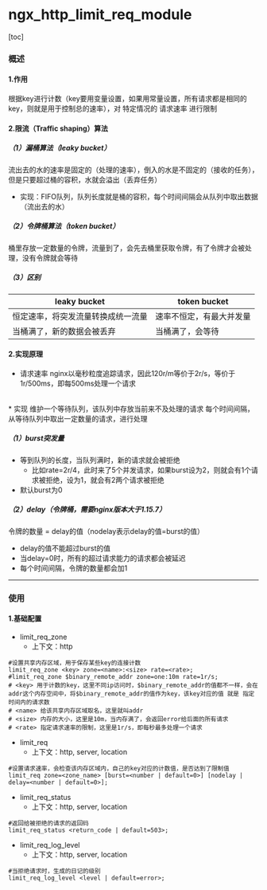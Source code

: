 # ngx_http_limit_req_module

[toc]

### 概述

#### 1.作用
根据key进行计数（key要用变量设置，如果用常量设置，所有请求都是相同的key，则就是用于控制总的速率），对 特定情况的 请求速率 进行限制

#### 2.限流（Traffic shaping）算法

##### （1）漏桶算法（leaky bucket）
流出去的水的速率是固定的（处理的速率），倒入的水是不固定的（接收的任务），但是只要超过桶的容积，水就会溢出（丢弃任务）
* 实现：FIFO队列，队列长度就是桶的容积，每个时间间隔会从队列中取出数据（流出去的水）

##### （2）令牌桶算法（token bucket）
桶里存放一定数量的令牌，流量到了，会先去桶里获取令牌，有了令牌才会被处理，没有令牌就会等待

##### （3）区别
|leaky bucket|token bucket|
|-|-|
|恒定速率，将突发流量转换成统一流量|速率不恒定，有最大并发量|
|当桶满了，新的数据会被丢弃|当桶满了，会等待|

#### 2.实现原理
* 请求速率
nginx以毫秒粒度追踪请求，因此120r/m等价于2r/s，等价于1r/500ms，即每500ms处理一个请求
</br>
* 实现
维护一个等待队列，该队列中存放当前来不及处理的请求
每个时间间隔，从等待队列中取出一定数量的请求，进行处理


##### （1）burst突发量
* 等到队列的长度，当队列满时，新的请求就会被拒绝
  * 比如rate=2r/4，此时来了5个并发请求，如果burst设为2，则就会有1个请求被拒绝，设为1，就会有2两个请求被拒绝
* 默认burst为0

##### （2）delay（令牌桶，需要nginx版本大于1.15.7）
令牌的数量 = delay的值（nodelay表示delay的值=burst的值）
* delay的值不能超过burst的值
* 当delay=0时，所有的超过请求能力的请求都会被延迟
* 每个时间间隔，令牌的数量都会加1

***

### 使用

#### 1.基础配置
* limit_req_zone
  * 上下文：http
```shell
#设置共享内存区域，用于保存某些key的连接计数
limit_req_zone <key> zone=<name>:<size> rate=<rate>;
#limit_req_zone $binary_remote_addr zone=one:10m rate=1r/s;
# <key> 用于计数的key，这里不同ip访问时，$binary_remote_addr的值都不一样，会在addr这个内存空间中，将$binary_remote_addr的值作为key，该key对应的值 就是 指定时间内的请求数
# <name> 给该共享内存区域取名，这里就叫addr
# <size> 内存的大小，这里是10m，当内存满了，会返回error给后面的所有请求
# <rate> 指定请求速率的限制，这里是1r/s，即每秒最多处理一个请求
```

* limit_req
  * 上下文：http, server, location
```shell
#设置请求速率，会检查该内存区域内，自己的key对应的计数值，是否达到了限制值
limit_req zone=<zone_name> [burst=<number | default=0>] [nodelay | delay=<number | default=0>];
```

* limit_req_status
  * 上下文：http, server, location
```shell
#返回给被拒绝的请求的返回码
limit_req_status <return_code | default=503>;
```

* limit_req_log_level
  * 上下文：http, server, location
```shell
#当拒绝请求时，生成的日记的级别
limit_req_log_level <level | default=error>;
```

